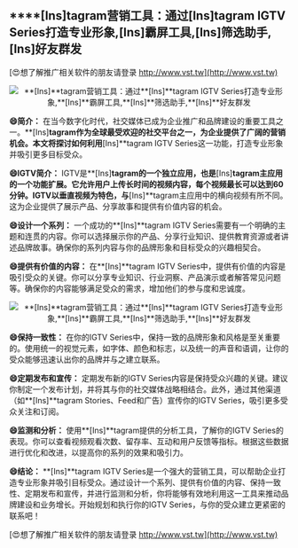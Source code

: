 ## ****[Ins]**tagram营销工具：通过**[Ins]**tagram IGTV Series打造专业形象,**[Ins]**霸屏工具,**[Ins]**筛选助手,**[Ins]**好友群发**

[😍想了解推广相关软件的朋友请登录 http://www.vst.tw](http://www.vst.tw)

 <center><img src="https://vst.tw/MP4/tuiguang/png/0.png" alt="**[Ins]**tagram营销工具：通过**[Ins]**tagram IGTV Series打造专业形象,**[Ins]**霸屏工具,**[Ins]**筛选助手,**[Ins]**好友群发"></center>

**😄简介：**
在当今数字化时代，社交媒体已成为企业推广和品牌建设的重要工具之一。**[Ins]**tagram作为全球最受欢迎的社交平台之一，为企业提供了广阔的营销机会。本文将探讨如何利用**[Ins]**tagram IGTV Series这一功能，打造专业形象并吸引更多目标受众。

**😄IGTV简介：**
IGTV是**[Ins]**tagram的一个独立应用，也是**[Ins]**tagram主应用的一个功能扩展。它允许用户上传长时间的视频内容，每个视频最长可以达到60分钟。IGTV以垂直视频为特色，与**[Ins]**tagram主应用中的横向视频有所不同。这为企业提供了展示产品、分享故事和提供有价值内容的机会。

**😄设计一个系列：**
一个成功的**[Ins]**tagram IGTV Series需要有一个明确的主题和连贯的内容。你可以选择展示你的产品、分享行业知识、提供教育资源或者讲述品牌故事。确保你的系列内容与你的品牌形象和目标受众的兴趣相契合。

**😄提供有价值的内容：**
在**[Ins]**tagram IGTV Series中，提供有价值的内容是吸引受众的关键。你可以分享专业知识、行业洞察、产品演示或者解答常见问题等。确保你的内容能够满足受众的需求，增加他们的参与度和忠诚度。

 <center><img src="https://vst.tw/MP4/tuiguang/png/1.png" alt="**[Ins]**tagram营销工具：通过**[Ins]**tagram IGTV Series打造专业形象,**[Ins]**霸屏工具,**[Ins]**筛选助手,**[Ins]**好友群发"></center>

**😄保持一致性：**
在你的IGTV Series中，保持一致的品牌形象和风格是至关重要的。使用统一的视觉元素，如字体、颜色和标志，以及统一的声音和语调，让你的受众能够迅速认出你的品牌并与之建立联系。

**😄定期发布和宣传：**
定期发布新的IGTV Series内容是保持受众兴趣的关键。建议你制定一个发布计划，并将其与你的社交媒体战略相结合。此外，通过其他渠道（如**[Ins]**tagram Stories、Feed和广告）宣传你的IGTV Series，吸引更多受众关注和订阅。

**😄监测和分析：**
使用**[Ins]**tagram提供的分析工具，了解你的IGTV Series的表现。你可以查看视频观看次数、留存率、互动和用户反馈等指标。根据这些数据进行优化和改进，以提高你的系列的效果和吸引力。

**😄结论：**
**[Ins]**tagram IGTV Series是一个强大的营销工具，可以帮助企业打造专业形象并吸引目标受众。通过设计一个系列、提供有价值的内容、保持一致性、定期发布和宣传，并进行监测和分析，你将能够有效地利用这一工具来推动品牌建设和业务增长。开始规划和执行你的IGTV Series，与你的受众建立更紧密的联系吧！

[😍想了解推广相关软件的朋友请登录 http://www.vst.tw](http://www.vst.tw)



